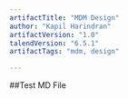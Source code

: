 ```yaml
---
artifactTitle: "MDM Design"
author: "Kapil Harindran"
artifactVersion: "1.0"
talendVersion: "6.5.1"
artifactTags: "mdm, design"

---
```


##Test MD File